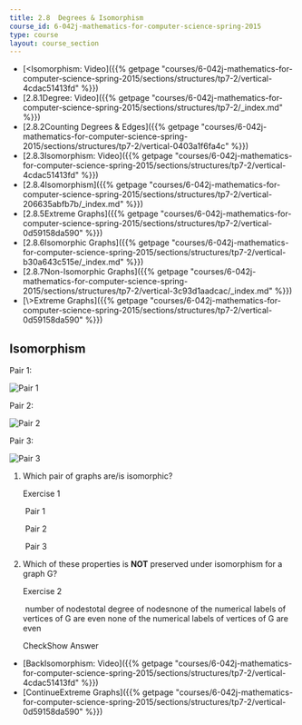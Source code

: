 ```yaml
---
title: 2.8  Degrees & Isomorphism
course_id: 6-042j-mathematics-for-computer-science-spring-2015
type: course
layout: course_section
---
```

*   [<Isomorphism: Video]({{% getpage "courses/6-042j-mathematics-for-computer-science-spring-2015/sections/structures/tp7-2/vertical-4cdac51413fd" %}})
*   [2.8.1Degree: Video]({{% getpage "courses/6-042j-mathematics-for-computer-science-spring-2015/sections/structures/tp7-2/_index.md" %}})
*   [2.8.2Counting Degrees & Edges]({{% getpage "courses/6-042j-mathematics-for-computer-science-spring-2015/sections/structures/tp7-2/vertical-0403a1f6fa4c" %}})
*   [2.8.3Isomorphism: Video]({{% getpage "courses/6-042j-mathematics-for-computer-science-spring-2015/sections/structures/tp7-2/vertical-4cdac51413fd" %}})
*   [2.8.4Isomorphism]({{% getpage "courses/6-042j-mathematics-for-computer-science-spring-2015/sections/structures/tp7-2/vertical-206635abfb7b/_index.md" %}})
*   [2.8.5Extreme Graphs]({{% getpage "courses/6-042j-mathematics-for-computer-science-spring-2015/sections/structures/tp7-2/vertical-0d59158da590" %}})
*   [2.8.6Isomorphic Graphs]({{% getpage "courses/6-042j-mathematics-for-computer-science-spring-2015/sections/structures/tp7-2/vertical-b30a643c515e/_index.md" %}})
*   [2.8.7Non-Isomorphic Graphs]({{% getpage "courses/6-042j-mathematics-for-computer-science-spring-2015/sections/structures/tp7-2/vertical-3c93d1aadcac/_index.md" %}})
*   [\\>Extreme Graphs]({{% getpage "courses/6-042j-mathematics-for-computer-science-spring-2015/sections/structures/tp7-2/vertical-0d59158da590" %}})

Isomorphism
-----------

  

Pair 1:

![Pair 1](/courses/electrical-engineering-and-computer-science/6-042j-mathematics-for-computer-science-spring-2015/structures/tp7-2/vertical-206635abfb7b/isomorphism_video_1.png)

Pair 2:

![Pair 2](/courses/electrical-engineering-and-computer-science/6-042j-mathematics-for-computer-science-spring-2015/structures/tp7-2/vertical-206635abfb7b/isomorphism_video_2.png)

Pair 3:

![Pair 3](/courses/electrical-engineering-and-computer-science/6-042j-mathematics-for-computer-science-spring-2015/structures/tp7-2/vertical-206635abfb7b/isomorphism_video_3.png)

1.  Which pair of graphs are/is isomorphic?
    
    Exercise 1
    
    &nbsp;Pair 1&nbsp;
    
    &nbsp;Pair 2&nbsp;
    
    &nbsp;Pair 3&nbsp;
    
  
3.  Which of these properties is **NOT** preserved under isomorphism for a graph G?
    
    Exercise 2
    
    &nbsp;number of nodestotal degree of nodesnone of the numerical labels of vertices of G are even none of the numerical labels of vertices of G are even&nbsp;
    
    CheckShow Answer
    

*   [BackIsomorphism: Video]({{% getpage "courses/6-042j-mathematics-for-computer-science-spring-2015/sections/structures/tp7-2/vertical-4cdac51413fd" %}})
*   [ContinueExtreme Graphs]({{% getpage "courses/6-042j-mathematics-for-computer-science-spring-2015/sections/structures/tp7-2/vertical-0d59158da590" %}})